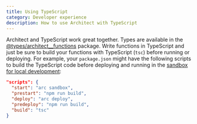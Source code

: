 ```yaml
---
title: Using TypeScript
category: Developer experience
description: How to use Architect with TypeScript
---
```


Architect and TypeScript work great together. Types are available in the [@types/architect\_\_functions](https://www.npmjs.com/package/@types/architect__functions) package. Write functions in TypeScript and just be sure to build your functions with TypeScript (`tsc`) before running or deploying. For example, your `package.json` might have the following scripts to build the TypeScript code before deploying and running in the [sandbox for local development](/docs/en/guides/developer-experience/local-development):

```json
"scripts": {
  "start": "arc sandbox",
  "prestart": "npm run build",
  "deploy": "arc deploy",
  "predeploy": "npm run build",
  "build": "tsc"
}
```
